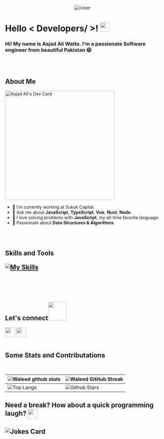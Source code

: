 <div align="center">
<img width="" height = "" src="https://miro.medium.com/max/1444/1*Z5-lWkyzcRB5ahgm9qyxvg.png" alt="cover" />
</div>

<h1> Hello < Developers/ >! <img src = "https://raw.githubusercontent.com/MartinHeinz/MartinHeinz/master/wave.gif" width="30"> </h1>
<p align='center'>
</p>

### Hi! My name is Asjad Ali Watto. I'm a passionate Software engineer from beautiful Pakistan :smile:

<br>
<br>

<h2> About Me</h2>

<a href="https://app.daily.dev/asjadali"><img src="https://api.daily.dev/devcards/v2/5x3hB7UNa4sjuXHsMR0Dc.png?type=default&r=jui" width="356" alt="Asjad Ali's Dev Card"/></a>

- 🔭 I’m currently working at Sukuk Capital.
- 💬 Ask me about **JavaScript**, **TypeScript**, **Vue**, **Nuxt**, **Node**.
- 🌟 I love solving problems with **JavaScript**, my all-time favorite language.
- 🚀 Passionate about **Data Structures & Algorithms**.

<br>
<br>

<h2> Skills and Tools 

[![My Skills](https://skillicons.dev/icons?i=vue,nuxtjs,vite,js,ts,html,css,sass,tailwind,bootstrap,git,vscode,pug&perline=8)](https://github.com/waleedtariq109)

<br>
<br>

<h2> Let's connect<img src='https://raw.githubusercontent.com/ShahriarShafin/ShahriarShafin/main/Assets/handshake.gif' width="60"> </h2>
<a href = 'https://www.linkedin.com/in/asjad-ali-watto/'> <img width = '32px' align= 'center' src="https://raw.githubusercontent.com/rahulbanerjee26/githubAboutMeGenerator/main/icons/linked-in-alt.svg"/></a>
<a href = 'https://twitter.com/Asjadaliwattoo'> <img width = '32px' align= 'center' src="https://raw.githubusercontent.com/rahulbanerjee26/githubAboutMeGenerator/main/icons/twitter.svg"/></a>

<br>
<br>

<h2>Some Stats and Contributations</h2>
<br>

| ![Waleed github stats](https://github-readme-stats.vercel.app/api?username=Asjad-Ali&show_icons=true&theme=radical) | ![Waleed GitHub Streak](https://github-readme-streak-stats.herokuapp.com/?user=Asjad-Ali&theme=radical) |
| --------------------------------------------------------------------------------------------------------------------------------- | ----------------------------------------------------------------------------------------------------------------------------------------------------------------------------------------------------------------- |
| ![Top Langs](https://github-readme-stats.vercel.app/api/top-langs/?username=Asjad-Ali&langs_count=8&theme=radical&layout=compact) | ![Github Stars](https://github-readme-stats.vercel.app/api?username=Asjad-Ali&show_icons=true&locale=en&count_private=true&hide_rank=true&custom_title=My%20GitHub%20Stats&disable_animations=true&theme=radical) |

<h2> Need a break? How about a quick programming laugh? <img align ='center' src='https://media2.giphy.com/media/UQDSBzfyiBKvgFcSTw/giphy.gif?cid=ecf05e47p3cd513axbek3f56ti3jzizq8hincw20jauyyfyw&rid=giphy.gif' width = "32"></h2>

## ![Jokes Card](https://readme-jokes.vercel.app/api?theme=radical)
